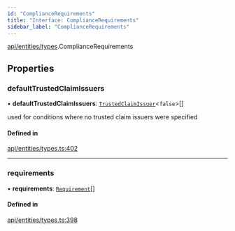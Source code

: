 ```yaml
---
id: "ComplianceRequirements"
title: "Interface: ComplianceRequirements"
sidebar_label: "ComplianceRequirements"
---
```


[api/entities/types](../../../../../modules/API/Entities/Types/Types.md).ComplianceRequirements

## Properties

### defaultTrustedClaimIssuers

• **defaultTrustedClaimIssuers**: [`TrustedClaimIssuer`](../TrustedClaimIssuer/TrustedClaimIssuer.md)\<``false``\>[]

used for conditions where no trusted claim issuers were specified

#### Defined in

[api/entities/types.ts:402](https://github.com/PolymeshAssociation/polymesh-sdk/blob/c53723bab/src/api/entities/types.ts#L402)

___

### requirements

• **requirements**: [`Requirement`](../Requirement/Requirement.md)[]

#### Defined in

[api/entities/types.ts:398](https://github.com/PolymeshAssociation/polymesh-sdk/blob/c53723bab/src/api/entities/types.ts#L398)

